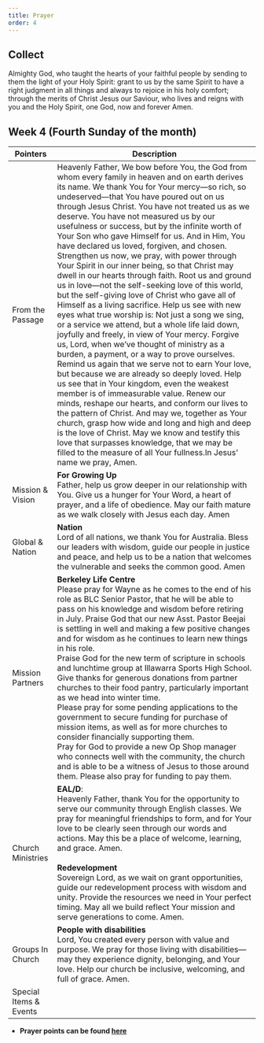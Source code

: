 ```yaml
---
title: Prayer
order: 4
---
```


## Collect
Almighty God, who taught the hearts of your faithful people by sending to them the light of your Holy Spirit: grant to us by the same Spirit to have a right judgment in all things and always to rejoice in his holy comfort; through the merits of Christ Jesus our Saviour, who lives and reigns with you and the Holy Spirit, one God, now and forever Amen.


## Week 4 (Fourth Sunday of the month)

| Pointers | Description |
| --- | --- |
| From the Passage | Heavenly Father, We bow before You, the God from whom every family in heaven and on earth derives its name. We thank You for Your mercy—so rich, so undeserved—that You have poured out on us through Jesus Christ. You have not treated us as we deserve. You have not measured us by our usefulness or success, but by the infinite worth of Your Son who gave Himself for us. And in Him, You have declared us loved, forgiven, and chosen. Strengthen us now, we pray, with power through Your Spirit in our inner being, so that Christ may dwell in our hearts through faith. Root us and ground us in love—not the self-seeking love of this world, but the self-giving love of Christ who gave all of Himself as a living sacrifice. Help us see with new eyes what true worship is: Not just a song we sing, or a service we attend, but a whole life laid down, joyfully and freely, in view of Your mercy. Forgive us, Lord, when we’ve thought of ministry as a burden, a payment, or a way to prove ourselves. Remind us again that we serve not to earn Your love, but because we are already so deeply loved. Help us see that in Your kingdom, even the weakest member is of immeasurable value. Renew our minds, reshape our hearts, and conform our lives to the pattern of Christ. And may we, together as Your church, grasp how wide and long and high and deep is the love of Christ. May we know and testify this love that surpasses knowledge, that we may be filled to the measure of all Your fullness.In Jesus' name we pray, Amen. |
| Mission & Vision | **For Growing Up**<br>Father, help us grow deeper in our relationship with You. Give us a hunger for Your Word, a heart of prayer, and a life of obedience. May our faith mature as we walk closely with Jesus each day. Amen | 
| Global & Nation | **Nation**<br>Lord of all nations, we thank You for Australia. Bless our leaders with wisdom, guide our people in justice and peace, and help us to be a nation that welcomes the vulnerable and seeks the common good. Amen |
| Mission Partners  | **Berkeley Life Centre**<br>Please pray for Wayne as he comes to the end of his role as BLC Senior Pastor, that he will be able to pass on his knowledge and wisdom before retiring in July. Praise God that our new Asst. Pastor Beejai is settling in well and making a few positive changes and for wisdom as he continues to learn new things in his role.<br>Praise God for the new term of scripture in schools and lunchtime group at Illawarra Sports High School.<br>Give thanks for generous donations from partner churches to their food pantry, particularly important as we head into winter time. <br>Please pray for some pending applications to the government to secure funding for purchase of mission items, as well as for more churches to consider financially supporting them. <br>Pray for God to provide a new Op Shop manager who connects well with the community, the church and is able to be a witness of Jesus to those around them. Please also pray for funding to pay them.|
| Church Ministries | **EAL/D**:<br>Heavenly Father, thank You for the opportunity to serve our community through English classes. We pray for meaningful friendships to form, and for Your love to be clearly seen through our words and actions. May this be a place of welcome, learning, and grace. Amen.<br><br>**Redevelopment**<br>Sovereign Lord, as we wait on grant opportunities, guide our redevelopment process with wisdom and unity. Provide the resources we need in Your perfect timing. May all we build reflect Your mission and serve generations to come. Amen. |
| Groups In Church| **People with disabilities**<br>Lord, You created every person with value and purpose. We pray for those living with disabilities—may they experience dignity, belonging, and Your love. Help our church be inclusive, welcoming, and full of grace. Amen.|
| Special Items & Events |  |


- **Prayer points can be found [here](https://stgeorgeshurstville.org.au/prayer)**
